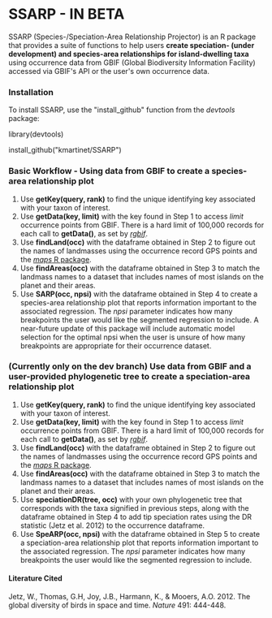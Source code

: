 # SSARP - IN BETA

SSARP (Species-/Speciation-Area Relationship Projector) is an R package that provides a suite of functions to help users **create speciation- (under development) and species-area relationships for island-dwelling taxa** using occurrence data from GBIF (Global Biodiversity Information Facility) accessed via GBIF's API or the user's own occurrence data.

### Installation

To install SSARP, use the "install_github" function from the *devtools* package:

library(devtools)

install_github("kmartinet/SSARP")

### Basic Workflow - Using data from GBIF to create a species-area relationship plot

1. Use **getKey(query, rank)** to find the unique identifying key associated with your taxon of interest.  
2. Use **getData(key, limit)** with the key found in Step 1 to access *limit* occurrence points from GBIF. There is a hard limit of 100,000 records for each call to **getData()**, as set by [*rgbif*](https://www.gbif.org/tool/81747/rgbif).  
3. Use **findLand(occ)** with the dataframe obtained in Step 2 to figure out the names of landmasses using the occurrence record GPS points and the [*maps* R package](https://cran.r-project.org/web/packages/maps/index.html).  
4. Use **findAreas(occ)** with the dataframe obtained in Step 3 to match the landmass names to a dataset that includes names of most islands on the planet and their areas.
5. Use **SARP(occ, npsi)** with the dataframe obtained in Step 4 to create a species-area relationship plot that reports information important to the associated regression. The *npsi* parameter indicates how many breakpoints the user would like the segmented regression to include. A near-future update of this package will include automatic model selection for the optimal npsi when the user is unsure of how many breakpoints are appropriate for their occurrence dataset.

### (Currently only on the dev branch) Use data from GBIF and a user-provided phylogenetic tree to create a speciation-area relationship plot

1. Use **getKey(query, rank)** to find the unique identifying key associated with your taxon of interest.
2. Use **getData(key, limit)** with the key found in Step 1 to access *limit* occurrence points from GBIF. There is a hard limit of 100,000 records for each call to **getData()**, as set by [*rgbif*](https://www.gbif.org/tool/81747/rgbif).
3. Use **findLand(occ)** with the dataframe obtained in Step 2 to figure out the names of landmasses using the occurrence record GPS points and the [*maps* R package](https://cran.r-project.org/web/packages/maps/index.html).
4. Use **findAreas(occ)** with the dataframe obtained in Step 3 to match the landmass names to a dataset that includes names of most islands on the planet and their areas.
5. Use **speciationDR(tree, occ)** with your own phylogenetic tree that corresponds with the taxa signified in previous steps, along with the dataframe obtained in Step 4 to add tip speciation rates using the DR statistic (Jetz et al. 2012) to the occurrence dataframe.
6. Use **SpeARP(occ, npsi)** with the dataframe obtained in Step 5 to create a speciation-area relationship plot that reports information important to the associated regression. The *npsi* parameter indicates how many breakpoints the user would like the segmented regression to include.

#### Literature Cited
Jetz, W., Thomas, G.H, Joy, J.B., Harmann, K., & Mooers, A.O. 2012. The global diversity of birds in space and time. *Nature* 491: 444-448.
